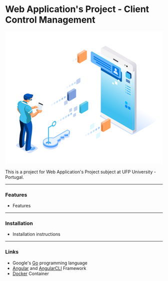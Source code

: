 # Web Application's Project - Client Control Management
![Client Control Banner](others/client-control-management.png)

This is a project for Web Application's Project subject at UFP University - Portugal.

---

### Features
- Features

---

### Installation
- Installation instructions

---

### Links
- Google's [Go](https://golang.org/) programming language
- [Angular](https://angular.io/) and [AngularCLI](https://cli.angular.io/) Framework
- [Docker](https://www.docker.com/) Container
